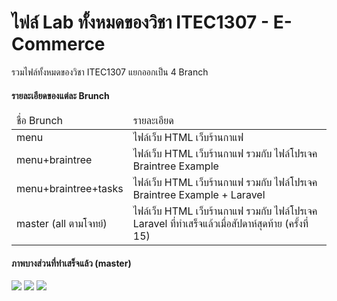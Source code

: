 <h1>ไฟล์ Lab ทั้งหมดของวิชา ITEC1307 - E-Commerce</h1>
<p>รวมไฟล์ทั้งหมดของวิชา ITEC1307 แยกออกเป็น 4 Branch</p>

<h4>รายละเอียดของแต่ละ Brunch</h4>
<table>
    <thead>
        <td>ชื่อ Brunch</td>
        <td>รายละเอียด</td>
    </thead>
    <tbody>
        <tr>
            <td>menu</td>
            <td>ไฟล์เว็บ HTML เว็บร้านกาแฟ</td>
        </tr>
        <tr>
            <td>menu+braintree</td>
            <td>ไฟล์เว็บ HTML เว็บร้านกาแฟ รวมกับ ไฟล์โปรเจค Braintree Example</td>
        </tr>
        <tr>
            <td>menu+braintree+tasks</td>
            <td>ไฟล์เว็บ HTML เว็บร้านกาแฟ รวมกับ ไฟล์โปรเจค Braintree Example + Laravel</td>
        </tr>
        <tr>
            <td>master (all ตามโจทย์)</td>
            <td>ไฟล์เว็บ HTML เว็บร้านกาแฟ รวมกับ ไฟล์โปรเจค Laravel ที่ทำเสร็จแล้วเมื่อสัปดาห์สุดท้าย (ครั้งที่ 15)</td>
        </tr>
    </tbody>
</table>

<h4>ภาพบางส่วนที่ทำเสร็จแล้ว (master)</h4>
<img src="https://gamelovemiku.com/imagestockcdn/braintree/p1.png">
<img src="https://gamelovemiku.com/imagestockcdn/braintree/p2.png">
<img src="https://gamelovemiku.com/imagestockcdn/braintree/p3.png">
